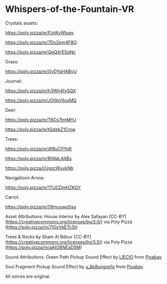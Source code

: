 # Whispers-of-the-Fountain-VR
 
Crystals assets:

https://poly.pizza/m/PJnKvWluqs

https://poly.pizza/m/7Do2pm4F8O

https://poly.pizza/m/QgQ4rESqNc

Grass:

https://poly.pizza/m/GyDYqHAByU

Journal:

https://poly.pizza/m/h3Wh4fxSQX

https://poly.pizza/m/JO0bV6osMQ

Deer:

https://poly.pizza/m/T6Cs7tmMHJ

https://poly.pizza/m/tQdzbZ1Cmw

Trees:

https://poly.pizza/m/df8uCl1YpK

https://poly.pizza/m/BiWaLAItBx

https://poly.pizza/l/UgzcWuvkNb

Navigatioon Arrow:

https://poly.pizza/m/1TUCDmHZKQY

Carrot:

https://poly.pizza/m/59muuwqSsq


Asset Attributions:
House Interior by Alex Safayan [CC-BY] (https://creativecommons.org/licenses/by/3.0/) via Poly Pizza (https://poly.pizza/m/7IGvVkETcSt)

Trees & Rocks by Sham Al Bdour [CC-BY] (https://creativecommons.org/licenses/by/3.0/) via Poly Pizza (https://poly.pizza/m/aAIOBNEaD5M)


Sound Attributions:
Green Path Pickup Sound Effect by <a href="https://pixabay.com/users/liecio-3298866/?utm_source=link-attribution&utm_medium=referral&utm_campaign=music&utm_content=190037">LIECIO</a> from <a href="https://pixabay.com//?utm_source=link-attribution&utm_medium=referral&utm_campaign=music&utm_content=190037">Pixabay</a>

Soul Fragment Pickup Sound Effect by <a href="https://pixabay.com/users/u_8e8ungop1x-44656636/?utm_source=link-attribution&utm_medium=referral&utm_campaign=music&utm_content=268648">u_8e8ungop1x</a> from <a href="https://pixabay.com/sound-effects//?utm_source=link-attribution&utm_medium=referral&utm_campaign=music&utm_content=268648">Pixabay</a>

All voices are original. 